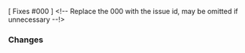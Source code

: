 [ Fixes #000 ] <!-- Replace the 000 with the issue id, may be omitted if unnecessary --!>

### Changes
<!-- Describe your changes to the files --!>
